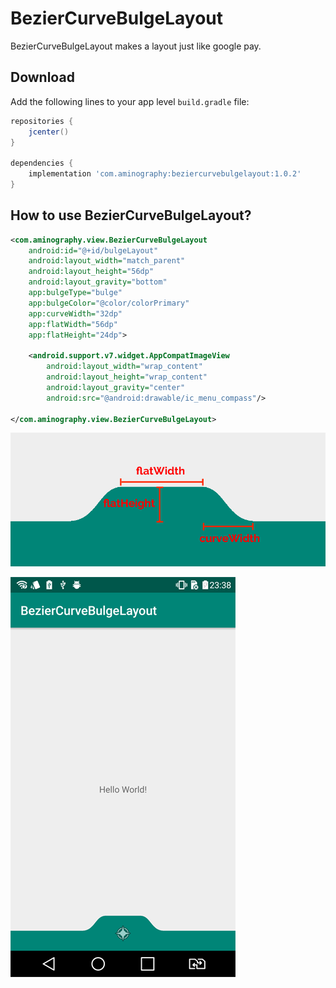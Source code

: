 # BezierCurveBulgeLayout
BezierCurveBulgeLayout makes a layout just like google pay.

Download
--------
Add the following lines to your app level `build.gradle` file:

```gradle
repositories {
    jcenter()
}
  
dependencies {
    implementation 'com.aminography:beziercurvebulgelayout:1.0.2'
}
```

How to use BezierCurveBulgeLayout?
--------

```xml
<com.aminography.view.BezierCurveBulgeLayout
    android:id="@+id/bulgeLayout"
    android:layout_width="match_parent"
    android:layout_height="56dp"
    android:layout_gravity="bottom"
    app:bulgeType="bulge"
    app:bulgeColor="@color/colorPrimary"
    app:curveWidth="32dp"
    app:flatWidth="56dp"
    app:flatHeight="24dp">

    <android.support.v7.widget.AppCompatImageView
        android:layout_width="wrap_content"
        android:layout_height="wrap_content"
        android:layout_gravity="center"
        android:src="@android:drawable/ic_menu_compass"/>

</com.aminography.view.BezierCurveBulgeLayout>
```

![Example](images/attributes.png)

![Example](images/screenshot.png)
